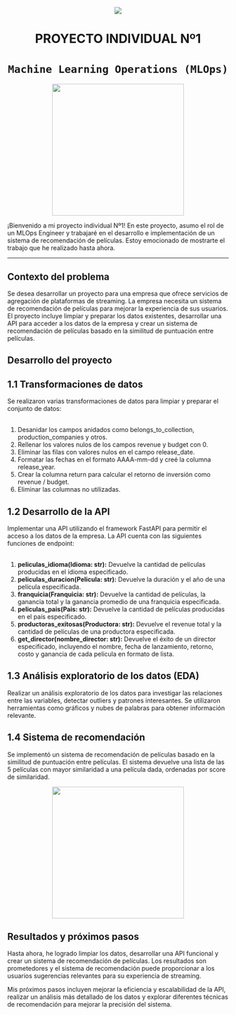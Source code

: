 <p align=center><img src=https://d31uz8lwfmyn8g.cloudfront.net/Assets/logo-henry-white-lg.png><p>

# <h1 align=center> **PROYECTO INDIVIDUAL Nº1** </h1>

# <h1 align=center>**`Machine Learning Operations (MLOps)`**</h1>

<p align="center">
<img src="https://user-images.githubusercontent.com/67664604/217914153-1eb00e25-ac08-4dfa-aaf8-53c09038f082.png"  height=300>
</p>

¡Bienvenido a mi proyecto individual Nº1! En este proyecto, asumo el rol de un MLOps Engineer y trabajaré en el desarrollo e implementación de un sistema de recomendación de películas. Estoy emocionado de mostrarte el trabajo que he realizado hasta ahora.

<hr>  

## **Contexto del problema**

Se desea desarrollar un proyecto para una empresa que ofrece servicios de agregación de plataformas de streaming. La empresa necesita un sistema de recomendación de películas para mejorar la experiencia de sus usuarios. El proyecto incluye limpiar y preparar los datos existentes, desarrollar una API para acceder a los datos de la empresa y crear un sistema de recomendación de películas basado en la similitud de puntuación entre películas.


## **Desarrollo del proyecto**

## **1.1 Transformaciones de datos**

Se realizaron varias transformaciones de datos para limpiar y preparar el conjunto de datos:<br>
<br>
1) Desanidar los campos anidados como belongs_to_collection, production_companies y otros.<br>
2) Rellenar los valores nulos de los campos revenue y budget con 0.<br>
3) Eliminar las filas con valores nulos en el campo release_date.<br>
4) Formatar las fechas en el formato AAAA-mm-dd y creé la columna release_year.<br>
5) Crear la columna return para calcular el retorno de inversión como revenue / budget.<br>
6) Eliminar las columnas no utilizadas.<br>

## **1.2 Desarrollo de la API**

Implementar una API utilizando el framework FastAPI para permitir el acceso a los datos de la empresa. La API cuenta con las siguientes funciones de endpoint: <br>
<br>
1) **peliculas_idioma(Idioma: str):** Devuelve la cantidad de películas producidas en el idioma especificado.<br>
2) **peliculas_duracion(Pelicula: str):** Devuelve la duración y el año de una película especificada.<br>
3) **franquicia(Franquicia: str):** Devuelve la cantidad de películas, la ganancia total y la ganancia promedio de una franquicia especificada.<br>
4) **peliculas_pais(Pais: str):** Devuelve la cantidad de películas producidas en el país especificado.<br>
5) **productoras_exitosas(Productora: str):** Devuelve el revenue total y la cantidad de películas de una productora especificada.<br>
6) **get_director(nombre_director: str):** Devuelve el éxito de un director especificado, incluyendo el nombre, fecha de lanzamiento, retorno, costo y ganancia de cada película en formato de lista.<br>

## **1.3 Análisis exploratorio de los datos (EDA)**

Realizar un análisis exploratorio de los datos para investigar las relaciones entre las variables, detectar outliers y patrones interesantes. Se utilizaron herramientas como gráficos y nubes de palabras para obtener información relevante.

## **1.4 Sistema de recomendación**

Se implementó un sistema de recomendación de películas basado en la similitud de puntuación entre películas. El sistema devuelve una lista de las 5 películas con mayor similaridad a una película dada, ordenadas por score de similaridad.

<p align="center">
<img src="https://https://medium.com/web-mining-is688-spring-2021/cosine-similarity-and-tfidf-c2a7079e13fa.png"  height=300>
</p>

## **Resultados y próximos pasos**

Hasta ahora, he logrado limpiar los datos, desarrollar una API funcional y crear un sistema de recomendación de películas. Los resultados son prometedores y el sistema de recomendación puede proporcionar a los usuarios sugerencias relevantes para su experiencia de streaming.

Mis próximos pasos incluyen mejorar la eficiencia y escalabilidad de la API, realizar un análisis más detallado de los datos y explorar diferentes técnicas de recomendación para mejorar la precisión del sistema.

